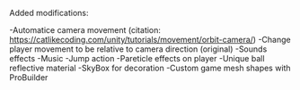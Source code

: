 Added modifications:

-Automatice camera movement (citation: https://catlikecoding.com/unity/tutorials/movement/orbit-camera/)
-Change player movement to be relative to camera direction (original)
-Sounds effects
-Music
-Jump action
-Pareticle effects on player
-Unique ball reflective material
-SkyBox for decoration
-Custom game mesh shapes with ProBuilder